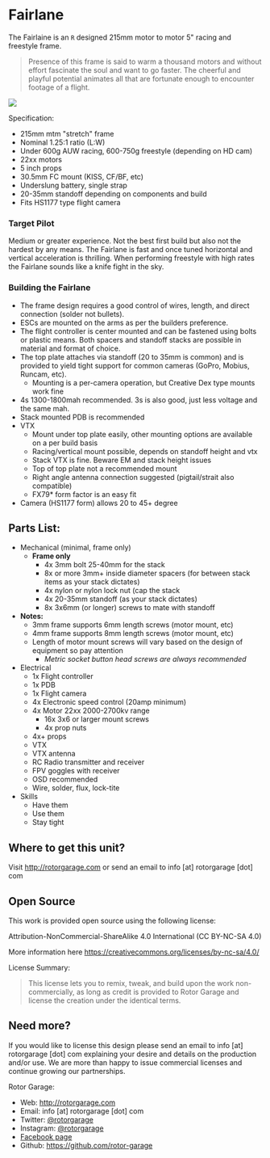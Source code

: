 # Fairlane

The Fairlaine is an ```R``` designed 215mm motor to motor 5" racing and freestyle frame.


>Presence of this frame is said to warm a thousand motors and without effort fascinate the soul and want to go faster. The cheerful and playful potential animates all that are fortunate enough to encounter footage of a flight. 

<img src="https://github.com/rotorgarage/fairlane/blob/master/frame-picture.png?raw=true"/>

Specification:
* 215mm mtm "stretch" frame
* Nominal 1.25:1 ratio (L:W)
* Under 600g AUW racing, 600-750g freestyle (depending on HD cam)
* 22xx motors
* 5 inch props
* 30.5mm FC mount (KISS, CF/BF, etc)
* Underslung battery, single strap
* 20-35mm standoff depending on components and build
* Fits HS1177 type flight camera

### Target Pilot

Medium or greater experience. Not the best first build but also not the hardest by any means. The Fairlane is fast and once tuned horizontal and vertical acceleration is thrilling. When performing freestyle with high rates the Fairlane sounds like a knife fight in the sky.

### Building the Fairlane

* The frame design requires a good control of wires, length, and direct connection (solder not bullets). 
* ESCs are mounted on the arms as per the builders preference.
* The flight controller is center mounted and can be fastened using bolts or plastic means. Both spacers and standoff stacks are possible in material and format of choice.
* The top plate attaches via standoff (20 to 35mm is common) and is provided to yield tight support for common cameras (GoPro, Mobius, Runcam, etc).
	* Mounting is a per-camera operation, but Creative Dex type mounts work fine
* 4s 1300-1800mah recommended. 3s is also good, just less voltage and the same mah.
* Stack mounted PDB is recommended
* VTX 
	* Mount under top plate easily, other mounting options are available on a per build basis
	* Racing/vertical mount possible, depends on standoff height and vtx
	* Stack VTX is fine. Beware EM and stack height issues
	* Top of top plate not a recommended mount
	* Right angle antenna connection suggested (pigtail/strait also compatible)
	* FX79* form factor is an easy fit
* Camera (HS1177 form) allows 20 to 45+ degree

## Parts List:

* Mechanical (minimal, frame only)
	* __Frame only__
		* 4x 3mm bolt 25-40mm for the stack
		* 8x or more 3mm+ inside diameter spacers (for between stack items as your stack dictates)
		* 4x nylon or nylon lock nut (cap the stack
		* 4x 20-35mm standoff (as your stack dictates)
		* 8x 3x6mm (or longer) screws to mate with standoff
* __Notes:__
	* 3mm frame supports 6mm length screws (motor mount, etc)
	* 4mm frame supports 8mm length screws (motor mount, etc)
	* Length of motor mount screws will vary based on the design of equipment so pay attention
		* _Metric socket button head screws are always recommended_
* Electrical
	* 1x Flight controller
	* 1x PDB
	* 1x Flight camera
	* 4x Electronic speed control (20amp minimum)
	* 4x Motor 22xx 2000-2700kv range
		* 16x 3x6 or larger mount screws
		* 4x prop nuts
	* 4x+ props
	* VTX
	* VTX antenna
	* RC Radio transmitter and receiver
	* FPV goggles with receiver
	* OSD recommended
	* Wire, solder, flux, lock-tite
* Skills
	* Have them
	* Use them
	* Stay tight
	
## Where to get this unit?

Visit http://rotorgarage.com or send an email to info [at] rotorgarage [dot] com

## Open Source

This work is provided open source using the following license:

Attribution-NonCommercial-ShareAlike 4.0 International (CC BY-NC-SA 4.0)

More information here https://creativecommons.org/licenses/by-nc-sa/4.0/

License Summary:

>This license lets you to remix, tweak, and build upon the work non-commercially, as long as credit is provided to Rotor Garage and license the creation under the identical terms.

## Need more?

If you would like to license this design please send an email to info [at] rotorgarage [dot] com explaining your desire and details on the production and/or use. We are more than happy to issue commercial licenses and continue growing our partnerships.

Rotor Garage:

* Web: http://rotorgarage.com
* Email: info [at] rotorgarage [dot] com
* Twitter: [@rotorgarage](http://twitter.com/rotorgarage)
* Instagram: [@rotorgarage](http://instagram.com/rotorgarage)
* [Facebook page](https://www.facebook.com/Rotor-Garage-368713813495485/)
* Github: https://github.com/rotor-garage

